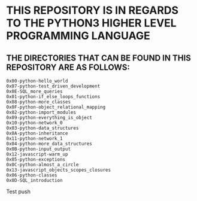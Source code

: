 # THIS REPOSITORY IS IN REGARDS TO THE PYTHON3 HIGHER LEVEL PROGRAMMING LANGUAGE

## THE DIRECTORIES THAT CAN BE FOUND IN THIS REPOSITORY ARE AS FOLLOWS:

    0x00-python-hello_world              
    0x07-python-test_driven_development  
    0x0E-SQL_more_queries
    0x01-python-if_else_loops_functions  
    0x08-python-more_classes             
    0x0F-python-object_relational_mapping
    0x02-python-import_modules           
    0x09-python-everything_is_object     
    0x10-python-network_0
    0x03-python-data_structures          
    0x0A-python-inheritance              
    0x11-python-network_1
    0x04-python-more_data_structures     
    0x0B-python-input_output             
    0x12-javascript-warm_up
    0x05-python-exceptions               
    0x0C-python-almost_a_circle          
    0x13-javascript_objects_scopes_closures
    0x06-python-classes                  
    0x0D-SQL_introduction

Test push